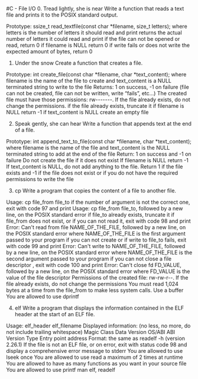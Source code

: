 #C - File I/O
 0. Tread lightly, she is near
 Write a function that reads a text file and prints it to the POSIX standard output.

 Prototype: ssize_t read_textfile(const char *filename, size_t letters);
 where letters is the number of letters it should read and print
 returns the actual number of letters it could read and print
 if the file can not be opened or read, return 0
 if filename is NULL return 0
 if write fails or does not write the expected amount of bytes, return 0

 1. Under the snow
 Create a function that creates a file.

 Prototype: int create_file(const char *filename, char *text_content);
 where filename is the name of the file to create and text_content is a NULL terminated string to write to the file
 Returns: 1 on success, -1 on failure (file can not be created, file can not be written, write “fails”, etc…)
 The created file must have those permissions: rw-------. If the file already exists, do not change the permissions.
 if the file already exists, truncate it
 if filename is NULL return -1
 if text_content is NULL create an empty file

 2. Speak gently, she can hear
 Write a function that appends text at the end of a file.

 Prototype: int append_text_to_file(const char *filename, char *text_content);
 where filename is the name of the file and text_content is the NULL terminated string to add at the end of the file
 Return: 1 on success and -1 on failure
 Do not create the file if it does not exist
 If filename is NULL return -1
 If text_content is NULL, do not add anything to the file. Return 1 if the file exists and -1 if the file does not exist or if you do not have the required permissions to write the file

 3. cp
 Write a program that copies the content of a file to another file.

 Usage: cp file_from file_to
 if the number of argument is not the correct one, exit with code 97 and print Usage: cp file_from file_to, followed by a new line, on the POSIX standard error
 if file_to already exists, truncate it
 if file_from does not exist, or if you can not read it, exit with code 98 and print Error: Can't read from file NAME_OF_THE_FILE, followed by a new line, on the POSIX standard error
 where NAME_OF_THE_FILE is the first argument passed to your program
 if you can not create or if write to file_to fails, exit with code 99 and print Error: Can't write to NAME_OF_THE_FILE, followed by a new line, on the POSIX standard error
 where NAME_OF_THE_FILE is the second argument passed to your program
 if you can not close a file descriptor , exit with code 100 and print Error: Can't close fd FD_VALUE, followed by a new line, on the POSIX standard error
 where FD_VALUE is the value of the file descriptor
 Permissions of the created file: rw-rw-r--. If the file already exists, do not change the permissions
 You must read 1,024 bytes at a time from the file_from to make less system calls. Use a buffer
 You are allowed to use dprintf

4. elf
Write a program that displays the information contained in the ELF header at the start of an ELF file.

Usage: elf_header elf_filename
Displayed information: (no less, no more, do not include trailing whitespace)
Magic
Class
Data
Version
OS/ABI
ABI Version
Type
Entry point address
Format: the same as readelf -h (version 2.26.1)
If the file is not an ELF file, or on error, exit with status code 98 and display a comprehensive error message to stderr
You are allowed to use lseek once
You are allowed to use read a maximum of 2 times at runtime
You are allowed to have as many functions as you want in your source file
You are allowed to use printf
man elf, readelf
